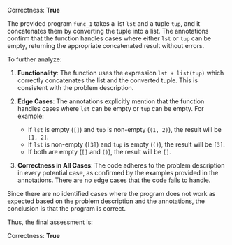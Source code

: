 Correctness: **True**

The provided program `func_1` takes a list `lst` and a tuple `tup`, and it concatenates them by converting the tuple into a list. The annotations confirm that the function handles cases where either `lst` or `tup` can be empty, returning the appropriate concatenated result without errors.

To further analyze:

1. **Functionality**: The function uses the expression `lst + list(tup)` which correctly concatenates the list and the converted tuple. This is consistent with the problem description.

2. **Edge Cases**: The annotations explicitly mention that the function handles cases where `lst` can be empty or `tup` can be empty. For example:
   - If `lst` is empty (`[]`) and `tup` is non-empty (`(1, 2)`), the result will be `[1, 2]`.
   - If `lst` is non-empty (`[3]`) and `tup` is empty (`()`), the result will be `[3]`.
   - If both are empty (`[]` and `()`), the result will be `[]`.

3. **Correctness in All Cases**: The code adheres to the problem description in every potential case, as confirmed by the examples provided in the annotations. There are no edge cases that the code fails to handle.

Since there are no identified cases where the program does not work as expected based on the problem description and the annotations, the conclusion is that the program is correct.

Thus, the final assessment is:

Correctness: **True**